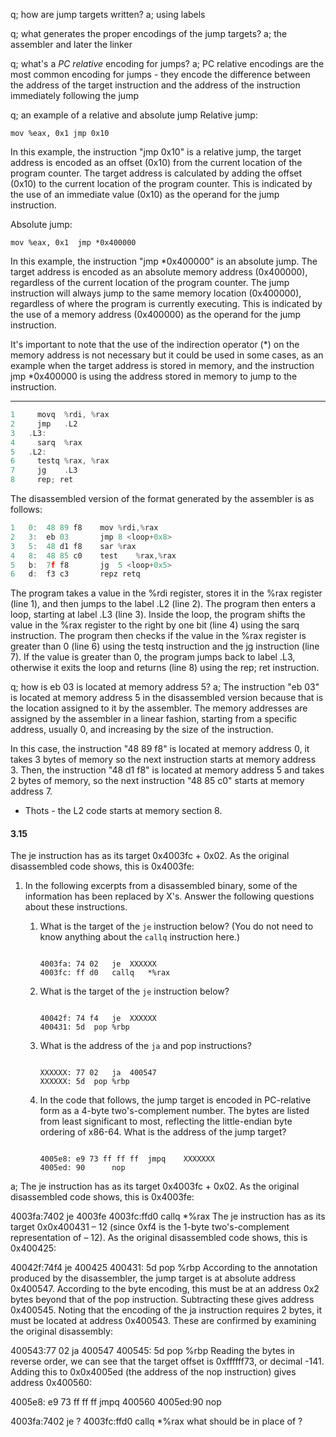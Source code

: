 q; how are jump targets written?
a; using labels

q; what generates the proper encodings of the jump targets?
a; the assembler and later the linker

q; what's a *PC relative* encoding for jumps?
a; PC relative encodings are the most common encoding for jumps - they encode the difference between the address of the target instruction  and the address of the instruction immediately following the jump

q; an example of a relative and absolute jump
Relative jump:

`mov %eax, 0x1
jmp 0x10`

In this example, the instruction "jmp 0x10" is a relative jump, the target address is encoded as an offset (0x10) from the current location of the program counter. The target address is calculated by adding the offset (0x10) to the current location of the program counter. This is indicated by the use of an immediate value (0x10) as the operand for the jump instruction.

Absolute jump:

`mov %eax, 0x1 
jmp *0x400000`

In this example, the instruction "jmp *0x400000" is an absolute jump. The target address is encoded as an absolute memory address (0x400000), regardless of the current location of the program counter. The jump instruction will always jump to the same memory location (0x400000), regardless of where the program is currently executing. This is indicated by the use of a memory address (0x400000) as the operand for the jump instruction.

It's important to note that the use of the indirection operator (*) on the memory address is not necessary but it could be used in some cases, as an example when the target address is stored in memory, and the instruction jmp *0x400000 is using the address stored in memory to jump to the instruction.

- - - 
```c
1	  movq	%rdi, %rax
2	  jmp	.L2
3	.L3:
4	  sarq	%rax
5	.L2:
6	  testq	%rax, %rax
7	  jg	.L3
8	  rep; ret
```

The disassembled version of the format generated by the assembler is as follows:


```c
1	0:	48 89 f8	mov	%rdi,%rax
2	3:	eb 03		jmp	8 <loop+0x8>
3	5:	48 d1 f8	sar	%rax
4	8:	48 85 c0	test	%rax,%rax
5	b:	7f f8		jg	5 <loop+0x5>
6	d:	f3 c3		repz retq
```

The program takes a value in the %rdi register, stores it in the %rax register (line 1), and then jumps to the label .L2 (line 2). The program then enters a loop, starting at label .L3 (line 3). Inside the loop, the program shifts the value in the %rax register to the right by one bit (line 4) using the sarq instruction. The program then checks if the value in the %rax register is greater than 0 (line 6) using the testq instruction and the jg instruction (line 7). If the value is greater than 0, the program jumps back to label .L3, otherwise it exits the loop and returns (line 8) using the rep; ret instruction.

q; how is eb 03 is located at memory address 5?
a; The instruction "eb 03" is located at memory address 5 in the disassembled version because that is the location assigned to it by the assembler. The memory addresses are assigned by the assembler in a linear fashion, starting from a specific address, usually 0, and increasing by the size of the instruction.

In this case, the instruction "48 89 f8" is located at memory address 0, it takes 3 bytes of memory so the next instruction starts at memory address 3. Then, the instruction "48 d1 f8" is located at memory address 5 and takes 2 bytes of memory, so the next instruction "48 85 c0" starts at memory address 7.

- Thots - the L2 code starts at memory section 8.


#### 3.15

The je instruction has as its target 0x4003fc + 0x02. As the original disassembled code shows, this is 0x4003fe:


1.  In the following excerpts from a disassembled binary, some of the information has been replaced by X's. Answer the following questions about these instructions.
    
    1.  What is the target of the `je` instruction below? (You do not need to know anything about the `callq` instruction here.)
        
        ```
        
        4003fa: 74 02	je	XXXXXX
        4003fc: ff d0	callq	*%rax
        ```
        
    2.  What is the target of the `je` instruction below?
        
        ```
        
        40042f: 74 f4	je	XXXXXX
        400431: 5d	pop	%rbp
        ```
        
    3.  What is the address of the `ja` and pop instructions?
        
        ```
        
        XXXXXX: 77 02	ja	400547
        XXXXXX: 5d	pop	%rbp
        ```
        
    4.  In the code that follows, the jump target is encoded in PC-relative form as a 4-byte two's-complement number. The bytes are listed from least significant to most, reflecting the little-endian byte ordering of x86-64. What is the address of the jump target?
        
        ```
        
        4005e8: e9 73 ff ff ff	jmpq	XXXXXXX
        4005ed: 90		nop
        ```

a; 
The je instruction has as its target 0x4003fc + 0x02. As the original disassembled code shows, this is 0x4003fe:


4003fa:7402		je	4003fe
4003fc:ffd0		callq	*%rax
The je instruction has as its target 0x0x400431 – 12 (since 0xf4 is the 1-byte two's-complement representation of – 12). As the original disassembled code shows, this is 0x400425:


40042f:74f4		je	400425
400431: 5d		pop	%rbp
According to the annotation produced by the disassembler, the jump target is at absolute address 0x400547. According to the byte encoding, this must be at an address 0x2 bytes beyond that of the pop instruction. Subtracting these gives address 0x400545. Noting that the encoding of the ja instruction requires 2 bytes, it must be located at address 0x400543. These are confirmed by examining the original disassembly:


400543:77 02	ja	400547
400545: 5d	pop	%rbp
Reading the bytes in reverse order, we can see that the target offset is 0xffffff73, or decimal -141. Adding this to 0x0x4005ed (the address of the nop instruction) gives address 0x400560:


4005e8: e9 73 ff ff ff	jmpq	400560
4005ed:90		nop


4003fa:7402		je	?
4003fc:ffd0		callq	*%rax
what should be in place of ?